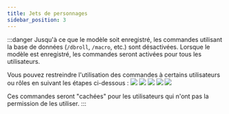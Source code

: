 ```yaml
---
title: Jets de personnages
sidebar_position: 3
---
```


:::danger
Jusqu'à ce que le modèle soit enregistré, les commandes utilisant la base de données (`/dbroll`, `/macro`, etc.) sont désactivées.
Lorsque le modèle est enregistré, les commandes seront activées pour tous les utilisateurs.

Vous pouvez restreindre l'utilisation des commandes à certains utilisateurs ou rôles en suivant les étapes ci-dessous :
![](/assets/tuto/allow_commands_1.png)
![](/assets/tuto/allow_commands_2.png)
![](/assets/tuto/allow_commands_3.png)
![](/assets/tuto/allow_commands_4.png)
![](/assets/tuto/allow_commands_5.png)

Ces commandes seront "cachées" pour les utilisateurs qui n'ont pas la permission de les utiliser.
:::